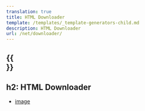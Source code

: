 ```yaml
---
translation: true
title: HTML Downloader
template: /templates/_template-generators-child.md
description: HTML Downloader
url: /net/downloader/
---
```


{{<section overview>}}
---
h2: HTML Downloader
---

* [image](image)

